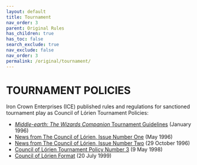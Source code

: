 ```yaml
---
layout: default
title: Tournament
nav_order: 3
parent: Original Rules
has_children: true
has_toc: false
search_exclude: true
nav_exclude: false
nav_order: 3
permalink: /original/tournament/
---
```


# TOURNAMENT POLICIES

Iron Crown Enterprises (ICE) published rules and regulations for sanctioned tournament play as Council of Lórien Tournament Policies:

 - [_Middle-earth: The Wizards Companion_ Tournament Guidelines](/original/tournament/metw-tournament-guidelines/) (January 1996)
 - [News from The Council of Lórien, Issue Number One](/original/tournament/policy-1/) (May 1996)
 - [News from The Council of Lórien, Issue Number Two](/original/tournament/policy-2/) (29 October 1996)
 - [Council of Lórien Tournament Policy Number 3](/original/tournament/policy-3/) (9 May 1998)
 - [Council of Lórien Format](/original/tournament/col-championship-format/) (20 July 1999)
